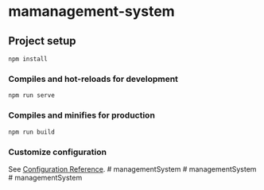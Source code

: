 # mamanagement-system

## Project setup
```
npm install
```

### Compiles and hot-reloads for development
```
npm run serve
```

### Compiles and minifies for production
```
npm run build
```

### Customize configuration
See [Configuration Reference](https://cli.vuejs.org/config/).
#   m a n a g e m e n t S y s t e m  
 #   m a n a g e m e n t S y s t e m  
 #   m a n a g e m e n t S y s t e m  
 